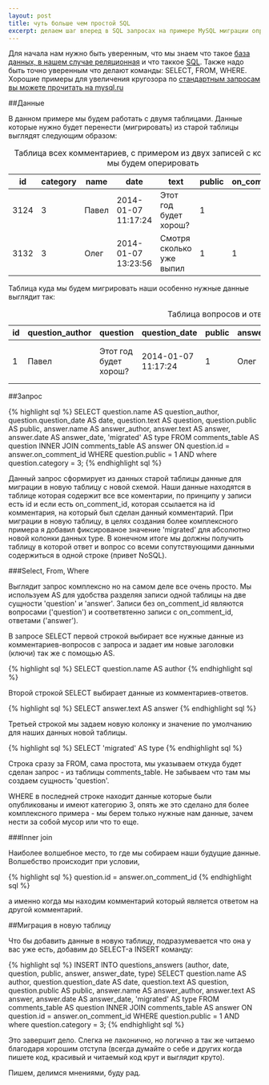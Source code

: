 ```yaml
---
layout: post
title: чуть больше чем простой SQL
excerpt: делаем шаг вперед в SQL запросах на примере MySQL миграции определенных данных из старой таблицы в новую
---
```


Для начала нам нужно быть уверенным, что мы знаем что такое <a href="http://ru.wikipedia.org/wiki/%D0%A0%D0%B5%D0%BB%D1%8F%D1%86%D0%B8%D0%BE%D0%BD%D0%BD%D1%8B%D0%B5_%D0%B1%D0%B0%D0%B7%D1%8B_%D0%B4%D0%B0%D0%BD%D0%BD%D1%8B%D1%85">база данных, в нашем случае реляционная</a> и что таккое <a href="http://ru.wikipedia.org/wiki/SQL">SQL</a>. Также надо быть точно уверенным что делают команды: SELECT, FROM, WHERE. Хорошие примеры для увеличения кругозора по <a href="http://www.mysql.ru/docs/mysql-man-4.0-ru/tutorial.html#examples">стандартным запросам вы можете прочитать на mysql.ru</a>

##Данные

В данном примере мы будем работать с двумя таблицами. Данные которые нужно будет перенести (мигрировать) из старой таблицы выглядят следующим образом:

<table>
  <caption>
    Таблица всех комментариев, с примером из двух записей с которыми мы будем оперировать
  </caption>
  <thead>
    <tr>
      <th>id</th>
      <th>category</th>
      <th>name</th>
      <th>date</th>
      <th>text</th>
      <th>public</th>
      <th>on_comment_id</th>
    </tr>
  </thead>
  <tbody>
    <tr>
      <td>3124</td>
      <td>3</td>
      <td>Павел</td>
      <td>2014-01-07 11:17:24</td>
      <td>Этот год будет хорош?</td>
      <td>1</td>
      <td></td>
    </tr>
    <tr>
      <td>3132</td>
      <td>3</td>
      <td>Олег</td>
      <td>2014-01-07 13:23:56</td>
      <td>Смотря сколько уже выпил</td>
      <td>1</td>
      <td>1</td>
    </tr>
  </tbody>
</table>

Таблица куда мы будем мигрировать наши особенно нужные данные выглядит так:

<table>
  <caption>
    Таблица вопросов и ответов
  </caption>
  <thead>
    <tr>
      <th>id</th>
      <th>question_author</th>
      <th>question</th>
      <th>question_date</th>
      <th>public</th>
      <th>answer_author</th>
      <th>answer</th>
      <th>answer_date</th>
      <th>type</th>
    </tr>
  </thead>
  <tbody>
    <tr>
      <td>1</td>
      <td>Павел</td>
      <td>Этот год будет хорош?</td>
      <td>2014-01-07 11:17:24</td>
      <td>1</td>
      <td>Олег</td>
      <td>Смотря сколько уже выпил</td>
      <td>2014-01-07 13:23:56</td>
      <td>migrated</td>
    </tr>
  </tbody>
</table>

##Запрос

{% highlight sql %}
SELECT
    question.name AS question_author, question.question_date AS date, question.text AS question, question.public AS public,
    answer.name AS answer_author, answer.text AS answer, answer.date AS answer_date,
    'migrated' AS type
FROM
    comments_table AS question
INNER JOIN
    comments_table AS answer ON question.id = answer.on_comment_id
WHERE
    question.public = 1 AND where question.category = 3;
{% endhighlight sql %}

Данный запрос сформирует из данных старой таблицы данные для миграции в новую таблицу с новой схемой. Наши данные находятся в таблице которая содержит все все коментарии, по принципу у записи есть id и если есть on_comment_id, которая ссылается на id комментария, на который был сделан данный комментарий. При миграции в новую таблицу, в целях создания более комплексного примера я добавил фиксированое значение 'migrated' для абсолютно новой колонки данных type. В конечном итоге мы должны получить таблицу в которой ответ и вопрос со всеми сопутствующими данными содержиться в одной строке (привет NoSQL).

###Select, From, Where

Выглядит запрос комплексно но на самом деле все очень просто. Мы используем AS для удобства разделяя записи одной таблицы на две сущности 'question' и 'answer'. Записи без on_comment_id являются вопросами ('question') и соответвтенно записи с on_comment_id, ответами ('answer').

В запросе SELECT первой строкой выбирает все нужные данные из комментариев-вопросов с запроса и задает им новые заголовки (ключи) так же с помощью AS.

{% highlight sql %}
SELECT
    question.name AS author
{% endhighlight sql %}

Второй строкой SELECT выбирает данные из комментариев-ответов.

{% highlight sql %}
SELECT
    answer.text AS answer
{% endhighlight sql %}

Третьей строкой мы задаем новую колонку и значение по умолчанию для наших данных новой таблицы.

{% highlight sql %}
SELECT
    'migrated' AS type
{% endhighlight sql %}

Строка сразу за FROM, сама простота, мы указываем откуда будет сделан запрос - из таблицы comments_table. Не забываем что там мы создаем сущность 'question'.

WHERE в последней строке находит данные которые были опубликованы и имеют категорию 3, опять же это сделано для более комплексного примера - мы берем только нужные нам данные, зачем нести за собой мусор или что то еще.

###Inner join

Наиболее волшебное место, то где мы собираем наши будущие данные. Волшебство происходит при условии,

{% highlight sql %}
question.id = answer.on_comment_id
{% endhighlight sql %}

а именно когда мы находим комментарий который является ответом на другой комментарий.

##Миграция в новую таблицу

Что бы добавить данные в новую таблицу, подразумевается что она у вас уже есть, добавим до SELECT-а INSERT команду:

{% highlight sql %}
INSERT INTO
    questions_answers (author, date, question, public, answer, answer_date, type)
SELECT
    question.name AS author, question.question_date AS date, question.text AS question, question.public AS public,
    answer.name AS answer_author, answer.text AS answer, answer.date AS answer_date,
    'migrated' AS type
FROM
    comments_table AS question
INNER JOIN
    comments_table AS answer ON question.id = answer.on_comment_id
WHERE
    question.public = 1 AND where question.category = 3;
{% endhighlight sql %}

Это завершит дело. Слегка не лаконично, но логично а так же читаемо благодаря хорошим отступа (всегда думайте о себе и других когда пишете код, красивый и читаемый код крут и выглядит круто).

Пишем, делимся мнениями, буду рад.